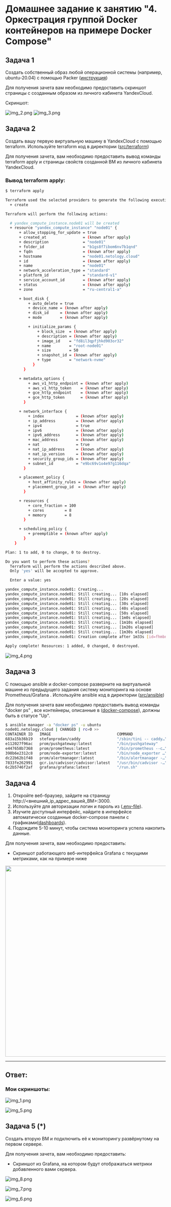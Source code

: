 # Домашнее задание к занятию "4. Оркестрация группой Docker контейнеров на примере Docker Compose"

## Задача 1

Создать собственный образ  любой операционной системы (например, ubuntu-20.04) с помощью Packer ([инструкция](https://cloud.yandex.ru/docs/tutorials/infrastructure-management/packer-quickstart))

Для получения зачета вам необходимо предоставить скриншот страницы с созданным образом из личного кабинета YandexCloud.

Скриншот:

![img_2.png](img_2.png)
![img_3.png](img_3.png)

## Задача 2

Создать вашу первую виртуальную машину в YandexCloud с помощью terraform. 
Используйте terraform код в директории ([src/terraform](https://github.com/netology-group/virt-homeworks/tree/virt-11/05-virt-04-docker-compose/src/terraform))

Для получения зачета, вам необходимо предоставить вывод команды terraform apply и страницы свойств созданной ВМ из личного кабинета YandexCloud.

### Вывод terraform apply:

```bash
$ terraform apply

Terraform used the selected providers to generate the following execution plan. Resource actions are indicated with the following symbols:
  + create

Terraform will perform the following actions:

  # yandex_compute_instance.node01 will be created
  + resource "yandex_compute_instance" "node01" {
      + allow_stopping_for_update = true
      + created_at                = (known after apply)
      + description               = "node01"
      + folder_id                 = "b1gs8f7ibom6nv7b1qnd"
      + fqdn                      = (known after apply)
      + hostname                  = "node01.netology.cloud"
      + id                        = (known after apply)
      + name                      = "node01"
      + network_acceleration_type = "standard"
      + platform_id               = "standard-v1"
      + service_account_id        = (known after apply)
      + status                    = (known after apply)
      + zone                      = "ru-central1-a"

      + boot_disk {
          + auto_delete = true
          + device_name = (known after apply)
          + disk_id     = (known after apply)
          + mode        = (known after apply)

          + initialize_params {
              + block_size  = (known after apply)
              + description = (known after apply)
              + image_id    = "fd8il3qpfjhkd903or32"
              + name        = "root-node01"
              + size        = 50
              + snapshot_id = (known after apply)
              + type        = "network-nvme"
            }
        }

      + metadata_options {
          + aws_v1_http_endpoint = (known after apply)
          + aws_v1_http_token    = (known after apply)
          + gce_http_endpoint    = (known after apply)
          + gce_http_token       = (known after apply)
        }

      + network_interface {
          + index              = (known after apply)
          + ip_address         = (known after apply)
          + ipv4               = true
          + ipv6               = (known after apply)
          + ipv6_address       = (known after apply)
          + mac_address        = (known after apply)
          + nat                = true
          + nat_ip_address     = (known after apply)
          + nat_ip_version     = (known after apply)
          + security_group_ids = (known after apply)
          + subnet_id          = "e9bc69v1o4e97g116dqa"
        }

      + placement_policy {
          + host_affinity_rules = (known after apply)
          + placement_group_id  = (known after apply)
        }

      + resources {
          + core_fraction = 100
          + cores         = 8
          + memory        = 8
        }

      + scheduling_policy {
          + preemptible = (known after apply)
        }
    }

Plan: 1 to add, 0 to change, 0 to destroy.

Do you want to perform these actions?
  Terraform will perform the actions described above.
  Only 'yes' will be accepted to approve.

  Enter a value: yes

yandex_compute_instance.node01: Creating...
yandex_compute_instance.node01: Still creating... [10s elapsed]
yandex_compute_instance.node01: Still creating... [20s elapsed]
yandex_compute_instance.node01: Still creating... [30s elapsed]
yandex_compute_instance.node01: Still creating... [40s elapsed]
yandex_compute_instance.node01: Still creating... [50s elapsed]
yandex_compute_instance.node01: Still creating... [1m0s elapsed]
yandex_compute_instance.node01: Still creating... [1m10s elapsed]
yandex_compute_instance.node01: Still creating... [1m20s elapsed]
yandex_compute_instance.node01: Still creating... [1m30s elapsed]
yandex_compute_instance.node01: Creation complete after 1m33s [id=fhmbnhbtpd9tkurhckb2]

Apply complete! Resources: 1 added, 0 changed, 0 destroyed.

```

![img_4.png](img_4.png)

## Задача 3

С помощью ansible и docker-compose разверните на виртуальной машине из предыдущего задания систему мониторинга на основе Prometheus/Grafana .
Используйте ansible код в директории ([src/ansible](https://github.com/netology-group/virt-homeworks/tree/virt-11/05-virt-04-docker-compose/src/ansible))

Для получения зачета вам необходимо предоставить вывод команды "docker ps" , все контейнеры, описанные в ([docker-compose](https://github.com/netology-group/virt-homeworks/blob/virt-11/05-virt-04-docker-compose/src/ansible/stack/docker-compose.yaml)),  должны быть в статусе "Up".

```bash
$ ansible manager -a "docker ps" -u ubuntu
node01.netology.cloud | CHANGED | rc=0 >>
CONTAINER ID   IMAGE                             COMMAND                  CREATED          STATUS                    PORTS                                                                              NAMES
683a15b36b19   stefanprodan/caddy                "/sbin/tini -- caddy…"   19 seconds ago   Up 18 seconds             0.0.0.0:3000->3000/tcp, 0.0.0.0:9090-9091->9090-9091/tcp, 0.0.0.0:9093->9093/tcp   caddy
e112027f96ac   prom/pushgateway:latest           "/bin/pushgateway"       27 minutes ago   Up 27 minutes             9091/tcp                                                                           pushgateway
e447658b7368   prom/prometheus:latest            "/bin/prometheus --c…"   27 minutes ago   Up 27 minutes             9090/tcp                                                                           prometheus
398b6e2312c8   prom/node-exporter:latest         "/bin/node_exporter …"   27 minutes ago   Up 27 minutes             9100/tcp                                                                           nodeexporter
dc22b62b1f48   prom/alertmanager:latest          "/bin/alertmanager -…"   27 minutes ago   Up 27 minutes             9093/tcp                                                                           alertmanager
7833fe262991   gcr.io/cadvisor/cadvisor:latest   "/usr/bin/cadvisor -…"   27 minutes ago   Up 27 minutes (healthy)   8080/tcp                                                                           cadvisor
6c2b5746f2af   grafana/grafana:latest            "/run.sh"                27 minutes ago   Up 27 minutes             3000/tcp                                                                           grafana

```


## Задача 4

1. Откройте веб-браузер, зайдите на страницу http://<внешний_ip_адрес_вашей_ВМ>:3000.
2. Используйте для авторизации логин и пароль из ([.env-file](https://github.com/netology-group/virt-homeworks/blob/virt-11/05-virt-04-docker-compose/src/ansible/stack/.env)).
3. Изучите доступный интерфейс, найдите в интерфейсе автоматически созданные docker-compose панели с графиками([dashboards](https://grafana.com/docs/grafana/latest/dashboards/use-dashboards/)).
4. Подождите 5-10 минут, чтобы система мониторинга успела накопить данные.

Для получения зачета, вам необходимо предоставить: 
- Скриншот работающего веб-интерфейса Grafana с текущими метриками, как на примере ниже
<p align="center">
  <img width="1200" height="600" src="./img.png">
</p>


----------
## Ответ:

### Мои скриншоты: 


![img_1.png](img_1.png)

![img_5.png](img_5.png)


## Задача 5 (*)

Создать вторую ВМ и подключить её к мониторингу развёрнутому на первом сервере.

Для получения зачета, вам необходимо предоставить:
- Скриншот из Grafana, на котором будут отображаться метрики добавленного вами сервера.

![img_8.png](img_8.png)

![img_7.png](img_7.png)

![img_6.png](img_6.png)